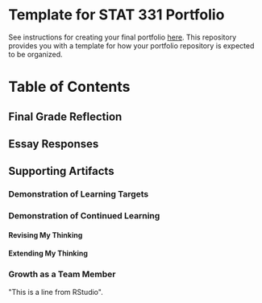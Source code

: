 # Template for STAT 331 Portfolio

See instructions for creating your final portfolio [here](https://docs.google.com/document/d/11iHZbvXWEjcpJpBQ_O5wpYlVkPfmcyQFgBFqKMlVjg4/edit?usp=sharing). This repository provides you with a template for how your portfolio repository is expected to be organized.

# Table of Contents

## Final Grade Reflection

## Essay Responses

## Supporting Artifacts

### Demonstration of Learning Targets

### Demonstration of Continued Learning

#### Revising My Thinking

#### Extending My Thinking

### Growth as a Team Member

\"This is a line from RStudio\".
